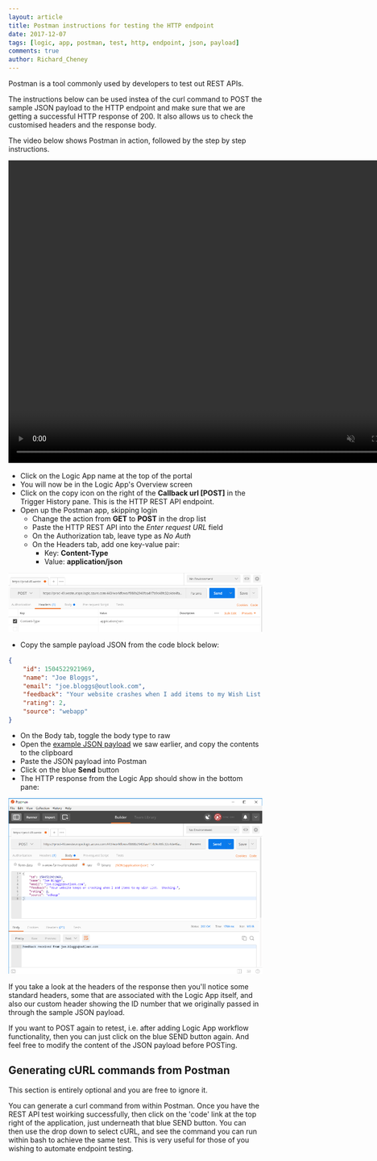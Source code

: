```yaml
---
layout: article
title: Postman instructions for testing the HTTP endpoint
date: 2017-12-07
tags: [logic, app, postman, test, http, endpoint, json, payload]
comments: true
author: Richard_Cheney
---
```


Postman is a tool commonly used by developers to test out REST APIs.

The instructions below can be used instea of the curl command to POST the sample JSON payload to the HTTP endpoint and make sure that we are getting a successful HTTP response of 200.  It also allows us to check the customised headers and the response body.

The video below shows Postman in action, followed by the step by step instructions.

<video video width="800" height="600" autoplay controls muted>
  <source type="video/mp4" src="/labs/logicapps/images/testHttpEndpoint.mp4"></source>
  <p>Your browser does not support the video element.</p>
</video>

* Click on the Logic App name at the top of the portal
* You will now be in the Logic App's Overview screen 
* Click on the copy icon on the right of the **Callback url [POST]** in the Trigger History pane.  This is the HTTP REST API endpoint.
* Open up the Postman app, skipping login
  * Change the action from **GET** to **POST** in the drop list 
  * Paste the HTTP REST API into the _Enter request URL_ field
  * On the Authorization tab, leave type as _No Auth_
  * On the Headers tab, add one key-value pair:
    * Key: **Content-Type**
    * Value: **application/json**

![](/labs/logicapps/images/postmanHeaders.png)  

  * Copy the sample payload JSON from the code block below:

```json
{
    "id": 1504522921969,
    "name": "Joe Bloggs",
    "email": "joe.bloggs@outlook.com",
    "feedback": "Your website crashes when I add items to my Wish List.  Shocking.",
    "rating": 2,
    "source": "webapp"
}
```

  * On the Body tab, toggle the body type to raw
  * Open the <a href="/labs/logicapps/feedback.json" target="payload">example JSON payload</a> we saw earlier, and copy the contents to the clipboard 
  * Paste the JSON payload into Postman
  * Click on the blue **Send** button
  * The HTTP response from the Logic App should show in the bottom pane:

![](/labs/logicapps/images/postmanBody.png)

If you take a look at the headers of the response then you'll notice some standard headers, some that are associated with the Logic App itself, and also our custom header showing the ID number that we originally passed in through the sample JSON payload. 

If you want to POST again to retest, i.e. after adding Logic App workflow functionality, then you can just click on the blue SEND button again.  And feel free to modify the content of the JSON payload before POSTing.

## Generating cURL commands from Postman

This section is entirely optional and you are free to ignore it.

You can generate a curl command from within Postman.  Once you have the REST API test woirking successfully, then click on the 'code' link at the top right of the application, just underneath that blue SEND button.  You can then use the drop down to select cURL, and see the command you can run within bash to achieve the same test.  This is very useful for those of you wishing to automate endpoint testing. 